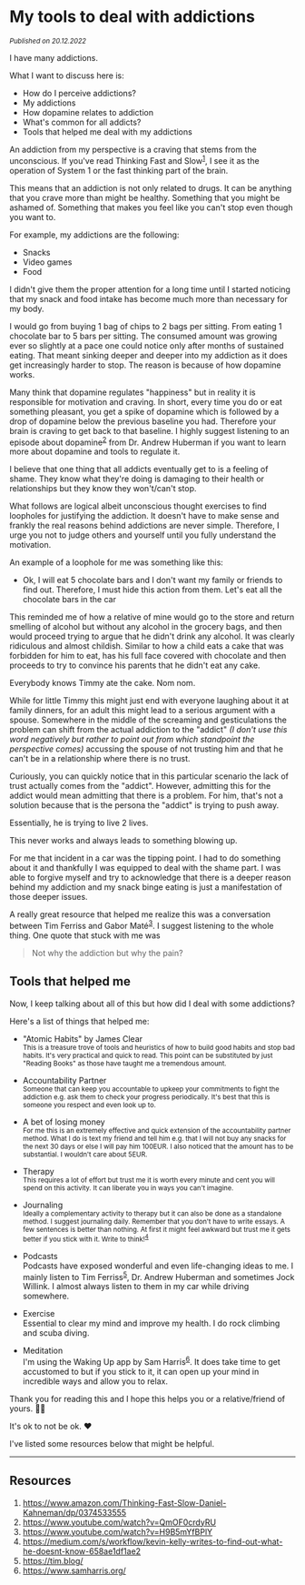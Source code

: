# My tools to deal with addictions
<small><em>Published on 20.12.2022</em></small>

I have many addictions.

What I want to discuss here is:
- How do I perceive addictions?
- My addictions
- How dopamine relates to addiction
- What's common for all addicts?
- Tools that helped me deal with my addictions

An addiction from my perspective is a craving that stems from the unconscious. If you've read Thinking Fast and Slow<sup>[1](https://www.amazon.com/Thinking-Fast-Slow-Daniel-Kahneman/dp/0374533555)</sup>, I see it as the operation of System 1 or the fast thinking part of the brain.

This means that an addiction is not only related to drugs. It can be anything that you crave more than might be healthy. Something that you might be ashamed of. Something that makes you feel like you can't stop even though you want to.

For example, my addictions are the following:
- Snacks
- Video games
- Food

I didn't give them the proper attention for a long time until I started noticing that my snack and food intake has become much more than necessary for my body.

I would go from buying 1 bag of chips to 2 bags per sitting. From eating 1 chocolate bar to 5 bars per sitting. The consumed amount was growing ever so slightly at a pace one could notice only after months of sustained eating. That meant sinking deeper and deeper into my addiction as it does get increasingly harder to stop. The reason is because of how dopamine works.

Many think that dopamine regulates "happiness" but in reality it is responsible for motivation and craving. In short, every time you do or eat something pleasant, you get a spike of dopamine which is followed by a drop of dopamine below the previous baseline you had. Therefore your brain is craving to get back to that baseline. I highly suggest listening to an episode about dopamine<sup>[2](https://www.youtube.com/watch?v=QmOF0crdyRU)</sup> from Dr. Andrew Huberman if you want to learn more about dopamine and tools to regulate it.

I believe that one thing that all addicts eventually get to is a feeling of shame. They know what they're doing is damaging to their health or relationships but they know they won't/can't stop.

What follows are logical albeit unconscious thought exercises to find loopholes for justifying the addiction. It doesn't have to make sense and frankly the real reasons behind addictions are never simple. Therefore, I urge you not to judge others and yourself until you fully understand the motivation.

An example of a loophole for me was something like this:

- Ok, I will eat 5 chocolate bars and I don't want my family or friends to find out. Therefore, I must hide this action from them. Let's eat all the chocolate bars in the car

This reminded me of how a relative of mine would go to the store and return smelling of alcohol but without any alcohol in the grocery bags, and then would proceed trying to argue that he didn't drink any alcohol. It was clearly ridiculous and almost childish. Similar to how a child eats a cake that was forbidden for him to eat, has his full face covered with chocolate and then proceeds to try to convince his parents that he didn't eat any cake.

Everybody knows Timmy ate the cake. Nom nom.

While for little Timmy this might just end with everyone laughing about it at family dinners, for an adult this might lead to a serious argument with a spouse. Somewhere in the middle of the screaming and gesticulations the problem can shift from the actual addiction to the "addict" _(I don't use this word negatively but rather to point out from which standpoint the perspective comes)_ accussing the spouse of not trusting him and that he can't be in a relationship where there is no trust.

Curiously, you can quickly notice that in this particular scenario the lack of trust actually comes from the "addict". However, admitting this for the addict would mean admitting that there is a problem. For him, that's not a solution because that is the persona the "addict" is trying to push away.

Essentially, he is trying to live 2 lives.

This never works and always leads to something blowing up.

For me that incident in a car was the tipping point. I had to do something about it and thankfully I was equipped to deal with the shame part. I was able to forgive myself and try to acknowledge that there is a deeper reason behind my addiction and my snack binge eating is just a manifestation of those deeper issues.

A really great resource that helped me realize this was a conversation between Tim Ferriss and Gabor Maté<sup>[3](https://www.youtube.com/watch?v=H9B5mYfBPlY)</sup>. I suggest listening to the whole thing. One quote that stuck with me was

> Not why the addiction but why the pain?

## Tools that helped me
Now, I keep talking about all of this but how did I deal with some addictions?

Here's a list of things that helped me:
- "Atomic Habits" by James Clear<br/>
<small>This is a treasure trove of tools and heuristics of how to build good habits and stop bad habits. It's very practical and quick to read. This point can be substituted by just "Reading Books" as those have taught me a tremendous amount.</small>

- Accountability Partner<br/>
<small>Someone that can keep you accountable to upkeep your commitments to fight the addiction e.g. ask them to check your progress periodically. It's best that this is someone you respect and even look up to.</small>

- A bet of losing money<br/>
<small>For me this is an extremely effective and quick extension of the accountability partner method. What I do is text my friend and tell him e.g. that I will not buy any snacks for the next 30 days or else I will pay him 100EUR. I also noticed that the amount has to be substantial. I wouldn't care about 5EUR.</small>

- Therapy<br/>
<small>This requires a lot of effort but trust me it is worth every minute and cent you will spend on this activity. It can liberate you in ways you can't imagine.</small>

- Journaling<br/>
<small>Ideally a complementary activity to therapy but it can also be done as a standalone method. I suggest journaling daily. Remember that you don't have to write essays. A few sentences is better than nothing. At first it might feel awkward but trust me it gets better if you stick with it. Write to think!<sup>[4](https://medium.com/s/workflow/kevin-kelly-writes-to-find-out-what-he-doesnt-know-658ae1df1ae2)</sup></small>

- Podcasts<br/>
Podcasts have exposed wonderful and even life-changing ideas to me. I mainly listen to Tim Ferriss<sup>[5](https://tim.blog/)</sup>, Dr. Andrew Huberman and sometimes Jock Willink. I almost always listen to them in my car while driving somewhere.

- Exercise<br/>
Essential to clear my mind and improve my health. I do rock climbing and scuba diving.

- Meditation<br/>
I'm using the Waking Up app by Sam Harris<sup>[6](https://www.samharris.org/)</sup>. It does take time to get accustomed to but if you stick to it, it can open up your mind in incredible ways and allow you to relax.

Thank you for reading this and I hope this helps you or a relative/friend of yours. 🙇‍♂️

It's ok to not be ok. ❤️

I've listed some resources below that might be helpful.

<hr />

## Resources
1. https://www.amazon.com/Thinking-Fast-Slow-Daniel-Kahneman/dp/0374533555
2. https://www.youtube.com/watch?v=QmOF0crdyRU
3. https://www.youtube.com/watch?v=H9B5mYfBPlY
4. https://medium.com/s/workflow/kevin-kelly-writes-to-find-out-what-he-doesnt-know-658ae1df1ae2
5. https://tim.blog/
6. https://www.samharris.org/
